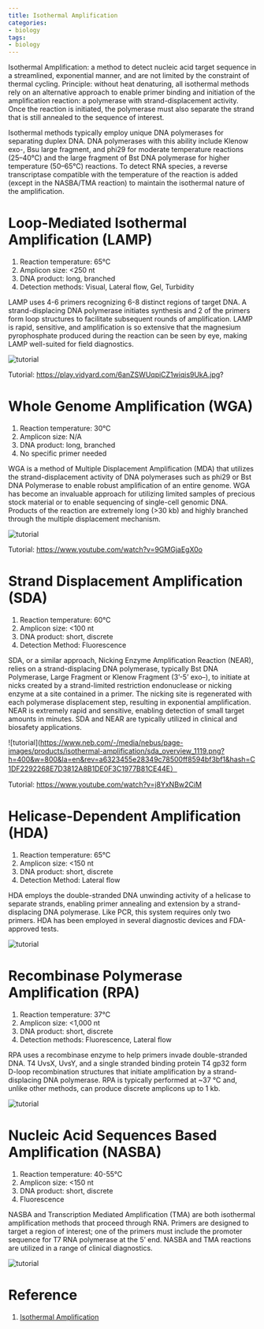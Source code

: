 ```yaml
---
title: Isothermal Amplification
categories: 
- biology
tags: 
- biology
---
```


Isothermal Amplification: a method to detect nucleic acid target sequence in a streamlined, exponential manner, and are not limited by the constraint of thermal cycling.
Principle: without heat denaturing, all isothermal methods rely on an alternative approach to enable primer binding and initiation of the amplification reaction: a polymerase with strand-displacement activity. Once the reaction is initiated, the polymerase must also separate the strand that is still annealed to the sequence of interest. 

Isothermal methods typically employ unique DNA polymerases for separating duplex DNA. 
DNA polymerases with this ability include Klenow exo-, Bsu large fragment, and phi29 for moderate temperature reactions (25–40°C) and the large fragment of Bst DNA polymerase for higher temperature (50–65°C) reactions.
To detect RNA species, a reverse transcriptase compatible with the temperature of the reaction is added (except in the NASBA/TMA reaction) to maintain the isothermal nature of the amplification.

# Loop-Mediated Isothermal Amplification (LAMP)
1. Reaction temperature: 65°C
2. Amplicon size: <250 nt
3. DNA product: long, branched
4. Detection methods: Visual, Lateral flow, Gel, Turbidity

LAMP uses 4-6 primers recognizing 6-8 distinct regions of target DNA. A strand-displacing DNA polymerase initiates synthesis and 2 of the primers form loop structures to facilitate subsequent rounds of amplification. LAMP is rapid, sensitive, and amplification is so extensive that the magnesium pyrophosphate produced during the reaction can be seen by eye, making LAMP well-suited for field diagnostics.

![tutorial](https://www.neb.com/-/media/nebus/page-images/products/isothermal-amplification/lamp_overview_1119.png?h=571&w=800&la=en&rev=2f2f12faab3548f0b9e2672612efb5a9&hash=2109787ECC617F7B36ACEC17D5531995FFBDAB60)

Tutorial: https://play.vidyard.com/6anZSWUqpiCZ1wiqis9UkA.jpg?

# Whole Genome Amplification (WGA)
1. Reaction temperature: 30°C
2. Amplicon size: N/A 
3. DNA product: long, branched
4. No specific primer needed

WGA is a method of Multiple Displacement Amplification (MDA) that utilizes the strand-displacement activity of DNA polymerases such as phi29 or Bst DNA Polymerase to enable robust amplification of an entire genome. WGA has become an invaluable approach for utilizing limited samples of precious stock material or to enable sequencing of single-cell genomic DNA. Products of the reaction are extremely long (>30 kb) and highly branched through the multiple displacement mechanism. 

![tutorial](https://www.neb.com/-/media/nebus/page-images/products/isothermal-amplification/mda_overview_1119.png?la=en&rev=6f49653244814faa9c6ef45cdfa9811f&hash=96CA8A310DA8BC015747DA4384B1380C60E5EDDE)

Tutorial: https://www.youtube.com/watch?v=9GMGjaEgX0o

# Strand Displacement Amplification (SDA)
1. Reaction temperature: 60°C
2. Amplicon size: <100 nt
3. DNA product: short, discrete
4. Detection Method: Fluorescence

SDA, or a similar approach, Nicking Enzyme Amplification Reaction (NEAR), relies on a strand-displacing DNA polymerase, typically Bst DNA Polymerase, Large Fragment or Klenow Fragment (3’-5’ exo–), to initiate at nicks created by a strand-limited restriction endonuclease or nicking enzyme at a site contained in a primer. The nicking site is regenerated with each polymerase displacement step, resulting in exponential amplification. NEAR is extremely rapid and sensitive, enabling detection of small target amounts in minutes. SDA and NEAR are typically utilized in clinical and biosafety applications.

![tutorial](https://www.neb.com/-/media/nebus/page-images/products/isothermal-amplification/sda_overview_1119.png?h=400&w=800&la=en&rev=a6323455e28349c78500ff8594bf3bf1&hash=C1DF2292268E7D3812A8B1DE0F3C1977B81CE44E）

Tutorial: https://www.youtube.com/watch?v=j8YxNBw2CiM

# Helicase-Dependent Amplification (HDA)
1. Reaction temperature: 65°C
2. Amplicon size: <150 nt
3. DNA product: short, discrete
4. Detection Method: Lateral flow

HDA employs the double-stranded DNA unwinding activity of a helicase to separate strands, enabling primer annealing and extension by a strand-displacing DNA polymerase. Like PCR, this system requires only two primers. HDA has been employed in several diagnostic devices and FDA-approved tests.

![tutorial](https://www.neb.com/-/media/nebus/page-images/products/isothermal-amplification/hda_overview_1119.png?h=576&w=403&la=en&rev=2c7454411bdc473282a8c74a4d8d73a4&hash=62012EF3A8A69B79AC6351AD57409996D35B0571)

# Recombinase Polymerase Amplification (RPA)
1. Reaction temperature: 37°C
2. Amplicon size: <1,000 nt
3. DNA product: short, discrete
4. Detection methods: Fluorescence, Lateral flow

RPA uses a recombinase enzyme to help primers invade double-stranded DNA. T4 UvsX, UvsY, and a single stranded binding protein T4 gp32 form D-loop recombination structures that initiate amplification by a strand-displacing DNA polymerase. RPA is typically performed at ~37 °C and, unlike other methods, can produce discrete amplicons up to 1 kb.

![tutorial](https://www.neb.com/-/media/nebus/page-images/products/isothermal-amplification/rpa_overview_1119.png?h=533&w=346&la=en&rev=2574aa2d8dad4ae3bd7b275584c15fd0&hash=D688C17A697E824DB9E32CE056324F53961CCF5C)

# Nucleic Acid Sequences Based Amplification (NASBA)
1. Reaction temperature: 40-55°C
2. Amplicon size: <150 nt
3. DNA product: short, discrete
4. Fluorescence

NASBA and Transcription Mediated Amplification (TMA) are both isothermal amplification methods that proceed through RNA. Primers are designed to target a region of interest; one of the primers must include the promoter sequence for T7 RNA polymerase at the 5’ end. NASBA and TMA reactions are utilized in a range of clinical diagnostics.

![tutorial](https://www.neb.com/-/media/nebus/page-images/products/isothermal-amplification/tma_overview_1119.png?h=682&w=488&la=en&rev=dfe7678fed0f42bbaf9b1f852930cbca&hash=A50E17558581501AFFA65E71FD7388057372F67D)

# Reference
1. [Isothermal Amplification](https://www.neb.com/applications/dna-amplification-pcr-and-qpcr/isothermal-amplification)
